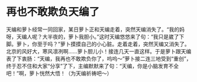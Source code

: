 # 再也不敢欺负天编了

天编和萝卜经常一同回家，某日萝卜正和天编走着，突然天编消失了。“我的妈呀，天编人呢？大半夜的，萝卜我胆小。”这时天编悠悠来了句：“我只是崴了下脚。萝卜，你至于吗？”萝卜摸摸自己的小心脏。走着走着，突然天编又消失了。北京的风好大，寒风凛冽啊……萝卜胆儿小！接连几天一直这样。于是萝卜跟天编表了下衷肠：“天编，我再也不敢欺负你了，呜呜～”萝卜接二连三地受到“重创”，终于忍不住和大家“分享”了下，主编默默来了句：“天编，你是小脑发育不全吧！”啊，萝卜恍然大悟！（为天编祈祷吧～）